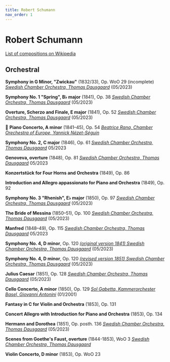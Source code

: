 ```yaml
---
title: Robert Schumann
nav_order: 1
---
```


# Robert Schumann

[List of compositions on Wikipedia](https://en.wikipedia.org/wiki/List_of_compositions_by_Robert_Schumann)

## Orchestral

**Symphony in G Minor, "Zwickau"** (1832/33), Op. WoO 29 (incomplete) [*Swedish Chamber Orchestra, Thomas Dausgaard*](http://www.tidal.com/track/341644178) (05/2023)

**Symphony No. 1 "Spring", B♭ major** (1841), Op. 38 [*Swedish Chamber Orchestra, Thomas Dausgaard*](http://www.tidal.com/track/341644172) (05/2023)

**Overture, Scherzo and Finale, E major** (1841), Op. 52 [*Swedish Chamber Orchestra, Thomas Dausgaard*](http://www.tidal.com/track/341644179) (05/2023)

💎 **Piano Concerto, A minor** (1841–45), Op. 54 [*Beatrice Rana, Chamber Orechestra of Europe, Yannick Nézet-Séguin*](http://www.tidal.com/track/265061165)

**Symphony No. 2, C major** (1846), Op. 61 [*Swedish Chamber Orchestra, Thomas Dausgaard*](http://www.tidal.com/track/341644182) 05/2023

**Genoveva, overture** (1848), Op. 81 [*Swedish Chamber Orchestra, Thomas Dausgaard*](http://www.tidal.com/track/341644177) 05/2023 

**Konzertstück for Four Horns and Orchestra** (1849), Op. 86

**Introduction and Allegro appassionato for Piano and Orchestra** (1849), Op. 92

**Symphony No. 3 "Rhenish", E♭ major** (1850), Op. 97 [*Swedish Chamber Orchestra, Thomas Dausgaard*](http://www.tidal.com/track/341644192) (05/2023)

**The Bride of Messina** (1850–51), Op. 100 [*Swedish Chamber Orchestra, Thomas Dausgaard*](http://www.tidal.com/track/341644176) (05/2023)

**Manfred** (1848–49), Op. 115 [*Swedish Chamber Orchestra, Thomas Dausgaard*](http://www.tidal.com/track/341644197) 05/2023

**Symphony No. 4, D minor**, Op. 120 [*(original version 1841) Swedish Chamber Orchestra, Thomas Dausgaard*](http://www.tidal.com/track/341644188) (05/2023)

**Symphony No. 4, D minor**, Op. 120 [*(revised version 1851) Swedish Chamber Orchestra, Thomas Dausgaard*](http://www.tidal.com/track/341644199) (05/2023)

**Julius Caesar** (1851), Op. 128 [*Swedish Chamber Orchestra, Thomas Dausgaard*](http://www.tidal.com/track/341644187) (05/2023)

**Cello Concerto, A minor** (1850), Op. 129 [*Sol Gabetta, Kammerorchester Basel, Giovanni Antonini*](http://www.tidal.com/track/98132224) (01/2001)

**Fantasy in C for Violin and Orchestra** (1853), Op. 131

**Concert Allegro with Introduction for Piano and Orchestra** (1853), Op. 134

**Hermann and Dorothea** (1851), Op. posth. 136 [*Swedish Chamber Orchestra, Thomas Dausgaard*](http://www.tidal.com/track/341644198) (05/2023)

**Scenes from Goethe's Faust, overture** (1844-1853), WoO 3 [*Swedish Chamber Orchestra, Thomas Dausgaard*](http://www.tidal.com/track/341644186)

**Violin Concerto, D minor** (1853), Op. WoO 23
